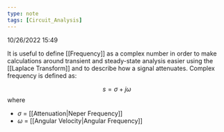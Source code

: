 ```yaml
---
type: note
tags: [Circuit_Analysis]
---
```

10/26/2022 15:49

  

It is useful to define [[Frequency]] as a complex number in order to make calculations around transient and steady-state analysis easier using the [[Laplace Transform]] and to describe how a signal attenuates. Complex frequency is defined as:

$$
s=\sigma+j\omega
$$
where
- $\sigma$ = [[Attenuation|Neper Frequency]]
- $\omega$ = [[Angular Velocity|Angular Frequency]]

